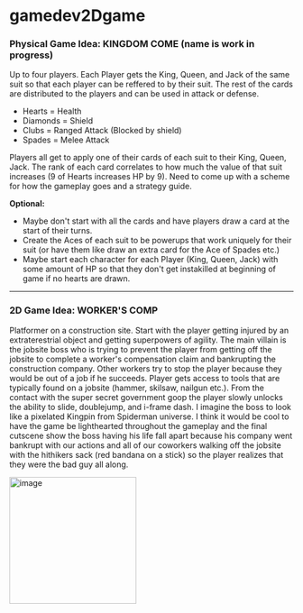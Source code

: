 # gamedev2Dgame

### Physical Game Idea: KINGDOM COME (name is work in progress)
Up to four players. Each Player gets the King, Queen, and Jack of the same suit so that each player can be reffered to by their suit.
The rest of the cards are distributed to the players and can be used in attack or defense.
- Hearts = Health
- Diamonds = Shield
- Clubs = Ranged Attack (Blocked by shield)
- Spades = Melee Attack

Players all get to apply one of their cards of each suit to their King, Queen, Jack. The rank of each card correlates to how much the value of that suit increases (9 of Hearts increases HP by 9). Need to come up with a scheme for how the gameplay goes and a strategy guide.

**Optional:**

- Maybe don't start with all the cards and have players draw a card at the start of their turns.
- Create the Aces of each suit to be powerups that work uniquely for their suit (or have them like draw an extra card for the Ace of Spades etc.)
- Maybe start each character for each Player (King, Queen, Jack) with some amount of HP so that they don't get instakilled at beginning of game if no hearts are drawn.

***
### 2D Game Idea: WORKER'S COMP
Platformer on a construction site. Start with the player getting injured by an extraterestrial object and getting superpowers of agility. The main villain is the jobsite boss who is trying to prevent the player from getting off the jobsite to complete a worker's compensation claim and bankrupting the construction company. Other workers try to stop the player because they would be out of a job if he succeeds. Player gets access to tools that are typically found on a jobsite (hammer, skilsaw, nailgun etc.). From the contact with the super secret government goop the player slowly unlocks the ability to slide, doublejump, and i-frame dash. I imagine the boss to look like a pixelated Kingpin from Spiderman universe. I think it would be cool to have the game be lighthearted throughout the gameplay and the final cutscene show the boss having his life fall apart because his company went bankrupt with our actions and all of our coworkers walking off the jobsite with the hithikers sack (red bandana on a stick) so the player realizes that they were the bad guy all along. 

<img width="225" height="225" alt="image" src="https://github.com/user-attachments/assets/889decb1-601f-4987-a82a-28dd34d4795f" />
